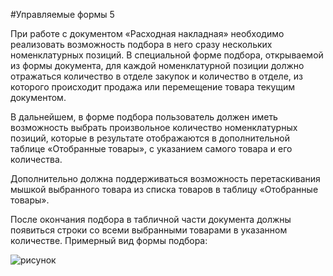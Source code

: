 #Управляемые формы 5

При работе с документом «Расходная накладная» необходимо реализовать возможность подбора в него сразу нескольких номенклатурных позиций. В специальной форме подбора, открываемой из формы документа, для каждой номенклатурной позиции должно отражаться количество в отделе закупок и количество в отделе, из которого происходит продажа или перемещение товара текущим документом.

В дальнейшем, в форме подбора пользователь должен иметь возможность выбрать произвольное количество номенклатурных позиций, которые в результате отображаются в дополнительной таблице «Отобранные товары», с указанием самого товара и его количества.

Дополнительно должна поддерживаться возможность перетаскивания мышкой выбранного товара из списка товаров в таблицу «Отобранные товары».

После окончания подбора в табличной части документа должны появиться строки со всеми выбранными товарами в указанном количестве. Примерный вид формы подбора:

![рисунок](https://github.com/SpaceHead1C/Spec/blob/master/doc/src/5.5.png)
